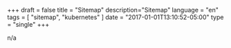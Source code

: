 +++
draft = false
title = "Sitemap"
description="Sitemap"
language = "en"
tags = [
    "sitemap",
    "kubernetes"
]
date = "2017-01-01T13:10:52-05:00"
type = "single"
+++

n/a
